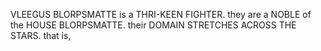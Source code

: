 VLEEGUS BLORPSMATTE is a THRI-KEEN FIGHTER. they are a NOBLE of the HOUSE BLORPSMATTE. their DOMAIN STRETCHES ACROSS THE STARS. that is, 